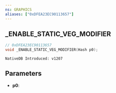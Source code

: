 ```yaml
---
ns: GRAPHICS
aliases: ["0xDFEA23EC90113657"]
---
```

## _ENABLE_STATIC_VEG_MODIFIER

```c
// 0xDFEA23EC90113657
void _ENABLE_STATIC_VEG_MODIFIER(Hash p0);
```

```
NativeDB Introduced: v1207
```

## Parameters
* **p0**:
